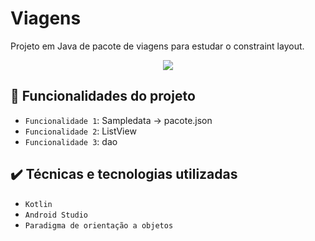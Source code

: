 # Viagens
Projeto em Java de pacote de viagens para estudar o constraint layout.

<p align="center">
<img src="http://img.shields.io/static/v1?label=STATUS&message=EM%20DESENVOLVIMENTO&color=GREEN&style=for-the-badge"/>
</p>

## :hammer: Funcionalidades do projeto

- `Funcionalidade 1`: Sampledata -> pacote.json
- `Funcionalidade 2`: ListView
- `Funcionalidade 3`: dao

## ✔️ Técnicas e tecnologias utilizadas

- ``Kotlin``
- ``Android Studio``
- ``Paradigma de orientação a objetos``
